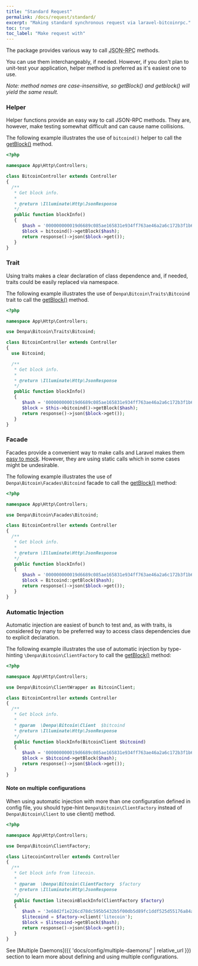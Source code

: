 ```yaml
---
title: "Standard Request"
permalink: /docs/request/standard/
excerpt: "Making standard synchronous request via laravel-bitcoinrpc."
toc: true
toc_label: "Make request with"
---
```

The package provides various way to call <abbr title="JavaScript Object Notation Remote Procedure Call">JSON-RPC</abbr> methods.

You can use them interchangeably, if needed.
However, if you don't plan to unit-test your application, helper method is preferred as it's easiest one to use.

_Note: method names are case-insensitive, so getBlock() and getblock() will yield the same result._

### Helper
Helper functions provide an easy way to call JSON-RPC methods.
They are, however, make testing somewhat difficult and can cause name collisions.

The following example illustrates the use of `bitcoind()` helper to call the [getBlock()](https://bitcoin.org/en/developer-reference#getblock) method.
```php
<?php

namespace App\Http\Controllers;

class BitcoinController extends Controller
{
  /**
   * Get block info.
   *
   * @return \Illuminate\Http\JsonResponse
   */
   public function blockInfo()
   {
      $hash = '000000000019d6689c085ae165831e934ff763ae46a2a6c172b3f1b60a8ce26f';
      $block = bitcoind()->getBlock($hash);
      return response()->json($block->get());
   }
}
```

### Trait
Using traits makes a clear declaration of class dependence and, if needed, traits could be easily replaced via namespace.

The following example illustrates the use of `Denpa\Bitcoin\Traits\Bitcoind` trait to call the [getBlock()](https://bitcoin.org/en/developer-reference#getblock) method.
```php
<?php

namespace App\Http\Controllers;

use Denpa\Bitcoin\Traits\Bitcoind;

class BitcoinController extends Controller
{
  use Bitcoind;

  /**
   * Get block info.
   *
   * @return \Illuminate\Http\JsonResponse
   */
   public function blockInfo()
   {
      $hash = '000000000019d6689c085ae165831e934ff763ae46a2a6c172b3f1b60a8ce26f';
      $block = $this->bitcoind()->getBlock($hash);
      return response()->json($block->get());
   }
}
```

### Facade
Facades provide a convenient way to make calls and Laravel makes them [easy to mock](https://laravel.com/docs/master/mocking#mocking-facades).
However, they are using static calls which in some cases might be undesirable.

The following example illustrates the use of `Denpa\Bitcoin\Facades\Bitcoind` facade to call the [getBlock()](https://bitcoin.org/en/developer-reference#getblock) method:
```php
<?php

namespace App\Http\Controllers;

use Denpa\Bitcoin\Facades\Bitcoind;

class BitcoinController extends Controller
{
  /**
   * Get block info.
   *
   * @return \Illuminate\Http\JsonResponse
   */
   public function blockInfo()
   {
      $hash = '000000000019d6689c085ae165831e934ff763ae46a2a6c172b3f1b60a8ce26f';
      $block = Bitcoind::getBlock($hash);
      return response()->json($block->get());
   }
}
```

### Automatic Injection
Automatic injection are easiest of bunch to test and, as with traits, is considered by many to be preferred way to access class dependencies due to explicit declaration.

The following example illustrates the use of automatic injection by type-hinting `\Denpa\Bitcoin\ClientFactory` to call the [getBlock()](https://bitcoin.org/en/developer-reference#getblock) method:
```php
<?php

namespace App\Http\Controllers;

use Denpa\Bitcoin\ClientWrapper as BitcoinClient;

class BitcoinController extends Controller
{
  /**
   * Get block info.
   *
   * @param  \Denpa\Bitcoin\Client  $bitcoind
   * @return \Illuminate\Http\JsonResponse
   */
   public function blockInfo(BitcoinClient $bitcoind)
   {
      $hash = '000000000019d6689c085ae165831e934ff763ae46a2a6c172b3f1b60a8ce26f';
      $block = $bitcoind->getBlock($hash);
      return response()->json($block->get());
   }
}
```

#### Note on multiple configurations
When using automatic injection with more than one configuration defined in config file,
you should type-hint `Denpa\Bitcoin\ClientFactory` instead of `Denpa\Bitcoin\Client` to use
client() method.
```php
<?php

namespace App\Http\Controllers;

use Denpa\Bitcoin\ClientFactory;

class LitecoinController extends Controller
{
  /**
   * Get block info from litecoin.
   *
   * @param  \Denpa\Bitcoin\ClientFactory  $factory
   * @return \Illuminate\Http\JsonResponse
   */
   public function litecoinBlockInfo(ClientFactory $factory)
   {
      $hash = '3e68d2f1e226cd78dc595b5432b5f00db5d89fc1ddf525d55176a84af65fa0b0';
      $litecoind = $factory->client('litecoin');
      $block = $litecoind->getBlock($hash);
      return response()->json($block->get());
   }
}
```

See [Multiple Daemons]({{ 'docs/config/multiple-daemons/' | relative_url }}) section to learn more about defining and using multiple configurations.